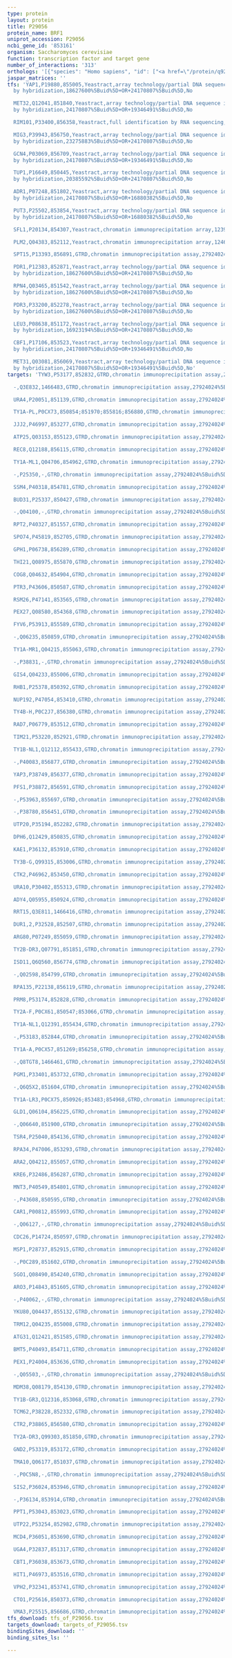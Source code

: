 ```yaml
---
type: protein
layout: protein
title: P29056
protein_name: BRF1
uniprot_accession: P29056
ncbi_gene_id: '853161'
organism: Saccharomyces cerevisiae
function: transcription factor and target gene
number_of_interactions: '313'
orthologs: '[{"species": "Homo sapiens", "id": ["<a href=\"/protein/q92994\">Q92994</a>"]}, {"species": "Danio rerio", "id": ["<a href=\"/protein/f1r9s3\">F1R9S3</a>"]}, {"species": "Rattus norvegicus", "id": ["<a href=\"/protein/d4a8w8\">D4A8W8</a>"]}, {"species": "Drosophila melanogaster", "id": ["<a href=\"/protein/q9vel2\">Q9VEL2</a>"]}]'
jaspar_matrices: ''
tfs: 'YAP1,P19880,855005,Yeastract,array technology/partial DNA sequence identification
  by hybridization,18627600%5Buid%5D+OR+24170807%5Buid%5D,No

  MET32,Q12041,851840,Yeastract,array technology/partial DNA sequence identification
  by hybridization,24170807%5Buid%5D+OR+19346491%5Buid%5D,No

  RIM101,P33400,856358,Yeastract,full identification by RNA sequencing,26751950%5Buid%5D+OR+24170807%5Buid%5D,No

  MIG3,P39943,856750,Yeastract,array technology/partial DNA sequence identification
  by hybridization,23275883%5Buid%5D+OR+24170807%5Buid%5D,No

  GCN4,P03069,856709,Yeastract,array technology/partial DNA sequence identification
  by hybridization,24170807%5Buid%5D+OR+19346491%5Buid%5D,No

  TUP1,P16649,850445,Yeastract,array technology/partial DNA sequence identification
  by hybridization,20385592%5Buid%5D+OR+24170807%5Buid%5D,No

  ADR1,P07248,851802,Yeastract,array technology/partial DNA sequence identification
  by hybridization,24170807%5Buid%5D+OR+16880382%5Buid%5D,No

  PUT3,P25502,853854,Yeastract,array technology/partial DNA sequence identification
  by hybridization,24170807%5Buid%5D+OR+16880382%5Buid%5D,No

  SFL1,P20134,854307,Yeastract,chromatin immunoprecipitation array,12399584%5Buid%5D+OR+24170807%5Buid%5D,No

  PLM2,Q04383,852112,Yeastract,chromatin immunoprecipitation array,12464632%5Buid%5D+OR+24170807%5Buid%5D,No

  SPT15,P13393,856891,GTRD,chromatin immunoprecipitation assay,27924024%5Buid%5D,No

  PDR1,P12383,852871,Yeastract,array technology/partial DNA sequence identification
  by hybridization,18627600%5Buid%5D+OR+24170807%5Buid%5D,No

  RPN4,Q03465,851542,Yeastract,array technology/partial DNA sequence identification
  by hybridization,18627600%5Buid%5D+OR+24170807%5Buid%5D,No

  PDR3,P33200,852278,Yeastract,array technology/partial DNA sequence identification
  by hybridization,18627600%5Buid%5D+OR+24170807%5Buid%5D,No

  LEU3,P08638,851172,Yeastract,array technology/partial DNA sequence identification
  by hybridization,16923194%5Buid%5D+OR+24170807%5Buid%5D,No

  CBF1,P17106,853523,Yeastract,array technology/partial DNA sequence identification
  by hybridization,24170807%5Buid%5D+OR+19346491%5Buid%5D,No

  MET31,Q03081,856069,Yeastract,array technology/partial DNA sequence identification
  by hybridization,24170807%5Buid%5D+OR+19346491%5Buid%5D,No'
targets: 'TYW3,P53177,852832,GTRD,chromatin immunoprecipitation assay,27924024%5Buid%5D,No

  -,Q3E832,1466483,GTRD,chromatin immunoprecipitation assay,27924024%5Buid%5D,No

  URA4,P20051,851139,GTRD,chromatin immunoprecipitation assay,27924024%5Buid%5D,No

  TY1A-PL,P0CX73,850854;851970;855816;856880,GTRD,chromatin immunoprecipitation assay,27924024%5Buid%5D,No

  JJJ2,P46997,853277,GTRD,chromatin immunoprecipitation assay,27924024%5Buid%5D,No

  ATP25,Q03153,855123,GTRD,chromatin immunoprecipitation assay,27924024%5Buid%5D,No

  REC8,Q12188,856115,GTRD,chromatin immunoprecipitation assay,27924024%5Buid%5D,No

  TY1A-ML1,Q04706,854962,GTRD,chromatin immunoprecipitation assay,27924024%5Buid%5D,No

  -,P25350,-,GTRD,chromatin immunoprecipitation assay,27924024%5Buid%5D,No

  SSM4,P40318,854781,GTRD,chromatin immunoprecipitation assay,27924024%5Buid%5D,No

  BUD31,P25337,850427,GTRD,chromatin immunoprecipitation assay,27924024%5Buid%5D,No

  -,Q04100,-,GTRD,chromatin immunoprecipitation assay,27924024%5Buid%5D,No

  RPT2,P40327,851557,GTRD,chromatin immunoprecipitation assay,27924024%5Buid%5D,No

  SPO74,P45819,852705,GTRD,chromatin immunoprecipitation assay,27924024%5Buid%5D,No

  GPH1,P06738,856289,GTRD,chromatin immunoprecipitation assay,27924024%5Buid%5D,No

  THI21,Q08975,855870,GTRD,chromatin immunoprecipitation assay,27924024%5Buid%5D,No

  COG8,Q04632,854904,GTRD,chromatin immunoprecipitation assay,27924024%5Buid%5D,No

  PTR3,P43606,850587,GTRD,chromatin immunoprecipitation assay,27924024%5Buid%5D,No

  RSM26,P47141,853565,GTRD,chromatin immunoprecipitation assay,27924024%5Buid%5D,No

  PEX27,Q08580,854368,GTRD,chromatin immunoprecipitation assay,27924024%5Buid%5D,No

  FYV6,P53913,855589,GTRD,chromatin immunoprecipitation assay,27924024%5Buid%5D,No

  -,Q06235,850859,GTRD,chromatin immunoprecipitation assay,27924024%5Buid%5D,No

  TY1A-MR1,Q04215,855063,GTRD,chromatin immunoprecipitation assay,27924024%5Buid%5D,No

  -,P38831,-,GTRD,chromatin immunoprecipitation assay,27924024%5Buid%5D,No

  GIS4,Q04233,855006,GTRD,chromatin immunoprecipitation assay,27924024%5Buid%5D,No

  RHB1,P25378,850392,GTRD,chromatin immunoprecipitation assay,27924024%5Buid%5D,No

  NUP192,P47054,853410,GTRD,chromatin immunoprecipitation assay,27924024%5Buid%5D,No

  TY4B-H,P0C2J7,856380,GTRD,chromatin immunoprecipitation assay,27924024%5Buid%5D,No

  RAD7,P06779,853512,GTRD,chromatin immunoprecipitation assay,27924024%5Buid%5D,No

  TIM21,P53220,852921,GTRD,chromatin immunoprecipitation assay,27924024%5Buid%5D,No

  TY1B-NL1,Q12112,855433,GTRD,chromatin immunoprecipitation assay,27924024%5Buid%5D,No

  -,P40083,856877,GTRD,chromatin immunoprecipitation assay,27924024%5Buid%5D,No

  YAP3,P38749,856377,GTRD,chromatin immunoprecipitation assay,27924024%5Buid%5D,No

  PFS1,P38872,856591,GTRD,chromatin immunoprecipitation assay,27924024%5Buid%5D,No

  -,P53963,855697,GTRD,chromatin immunoprecipitation assay,27924024%5Buid%5D,No

  -,P38780,856451,GTRD,chromatin immunoprecipitation assay,27924024%5Buid%5D,No

  UTP20,P35194,852282,GTRD,chromatin immunoprecipitation assay,27924024%5Buid%5D,No

  DPH6,Q12429,850835,GTRD,chromatin immunoprecipitation assay,27924024%5Buid%5D,No

  KAE1,P36132,853910,GTRD,chromatin immunoprecipitation assay,27924024%5Buid%5D,No

  TY3B-G,Q99315,853006,GTRD,chromatin immunoprecipitation assay,27924024%5Buid%5D,No

  CTK2,P46962,853450,GTRD,chromatin immunoprecipitation assay,27924024%5Buid%5D,No

  URA10,P30402,855313,GTRD,chromatin immunoprecipitation assay,27924024%5Buid%5D,No

  ADY4,Q05955,850924,GTRD,chromatin immunoprecipitation assay,27924024%5Buid%5D,No

  RRT15,Q3E811,1466416,GTRD,chromatin immunoprecipitation assay,27924024%5Buid%5D,No

  DUR1,2,P32528,852507,GTRD,chromatin immunoprecipitation assay,27924024%5Buid%5D,No

  ARG80,P07249,855059,GTRD,chromatin immunoprecipitation assay,27924024%5Buid%5D,No

  TY2B-DR3,Q07791,851851,GTRD,chromatin immunoprecipitation assay,27924024%5Buid%5D,No

  ISD11,Q6Q560,856774,GTRD,chromatin immunoprecipitation assay,27924024%5Buid%5D,No

  -,Q02598,854799,GTRD,chromatin immunoprecipitation assay,27924024%5Buid%5D,No

  RPA135,P22138,856119,GTRD,chromatin immunoprecipitation assay,27924024%5Buid%5D,No

  PRM8,P53174,852828,GTRD,chromatin immunoprecipitation assay,27924024%5Buid%5D,No

  TY2A-F,P0CX61,850547;853066,GTRD,chromatin immunoprecipitation assay,27924024%5Buid%5D,No

  TY1A-NL1,Q12391,855434,GTRD,chromatin immunoprecipitation assay,27924024%5Buid%5D,No

  -,P53183,852844,GTRD,chromatin immunoprecipitation assay,27924024%5Buid%5D,No

  TY1A-A,P0CX57,851269;856258,GTRD,chromatin immunoprecipitation assay,27924024%5Buid%5D,No

  -,Q8TGT8,1466461,GTRD,chromatin immunoprecipitation assay,27924024%5Buid%5D,No

  PGM1,P33401,853732,GTRD,chromatin immunoprecipitation assay,27924024%5Buid%5D,No

  -,Q6Q5X2,851604,GTRD,chromatin immunoprecipitation assay,27924024%5Buid%5D,No

  TY1A-LR3,P0CX75,850926;853483;854968,GTRD,chromatin immunoprecipitation assay,27924024%5Buid%5D,No

  GLD1,Q06104,856225,GTRD,chromatin immunoprecipitation assay,27924024%5Buid%5D,No

  -,Q06640,851900,GTRD,chromatin immunoprecipitation assay,27924024%5Buid%5D,No

  TSR4,P25040,854136,GTRD,chromatin immunoprecipitation assay,27924024%5Buid%5D,No

  RPA34,P47006,853293,GTRD,chromatin immunoprecipitation assay,27924024%5Buid%5D,No

  ARA2,Q04212,855057,GTRD,chromatin immunoprecipitation assay,27924024%5Buid%5D,No

  KRE6,P32486,856287,GTRD,chromatin immunoprecipitation assay,27924024%5Buid%5D,No

  MNT3,P40549,854801,GTRD,chromatin immunoprecipitation assay,27924024%5Buid%5D,No

  -,P43608,850595,GTRD,chromatin immunoprecipitation assay,27924024%5Buid%5D,No

  CAR1,P00812,855993,GTRD,chromatin immunoprecipitation assay,27924024%5Buid%5D,No

  -,Q06127,-,GTRD,chromatin immunoprecipitation assay,27924024%5Buid%5D,No

  CDC26,P14724,850597,GTRD,chromatin immunoprecipitation assay,27924024%5Buid%5D,No

  MSP1,P28737,852915,GTRD,chromatin immunoprecipitation assay,27924024%5Buid%5D,No

  -,P0C289,851602,GTRD,chromatin immunoprecipitation assay,27924024%5Buid%5D,No

  SGO1,Q08490,854240,GTRD,chromatin immunoprecipitation assay,27924024%5Buid%5D,No

  ARO3,P14843,851605,GTRD,chromatin immunoprecipitation assay,27924024%5Buid%5D,No

  -,P40062,-,GTRD,chromatin immunoprecipitation assay,27924024%5Buid%5D,No

  YKU80,Q04437,855132,GTRD,chromatin immunoprecipitation assay,27924024%5Buid%5D,No

  TRM12,Q04235,855008,GTRD,chromatin immunoprecipitation assay,27924024%5Buid%5D,No

  ATG31,Q12421,851585,GTRD,chromatin immunoprecipitation assay,27924024%5Buid%5D,No

  BMT5,P40493,854711,GTRD,chromatin immunoprecipitation assay,27924024%5Buid%5D,No

  PEX1,P24004,853636,GTRD,chromatin immunoprecipitation assay,27924024%5Buid%5D,No

  -,Q05503,-,GTRD,chromatin immunoprecipitation assay,27924024%5Buid%5D,No

  MDM38,Q08179,854130,GTRD,chromatin immunoprecipitation assay,27924024%5Buid%5D,No

  TY1B-GR3,Q12316,853068,GTRD,chromatin immunoprecipitation assay,27924024%5Buid%5D,No

  TCM62,P38228,852332,GTRD,chromatin immunoprecipitation assay,27924024%5Buid%5D,No

  CTR2,P38865,856580,GTRD,chromatin immunoprecipitation assay,27924024%5Buid%5D,No

  TY2A-DR3,Q99303,851850,GTRD,chromatin immunoprecipitation assay,27924024%5Buid%5D,No

  GND2,P53319,853172,GTRD,chromatin immunoprecipitation assay,27924024%5Buid%5D,No

  TMA10,Q06177,851037,GTRD,chromatin immunoprecipitation assay,27924024%5Buid%5D,No

  -,P0C5N8,-,GTRD,chromatin immunoprecipitation assay,27924024%5Buid%5D,No

  SIS2,P36024,853946,GTRD,chromatin immunoprecipitation assay,27924024%5Buid%5D,No

  -,P36134,853914,GTRD,chromatin immunoprecipitation assay,27924024%5Buid%5D,No

  PPT1,P53043,853023,GTRD,chromatin immunoprecipitation assay,27924024%5Buid%5D,No

  UTP22,P53254,852982,GTRD,chromatin immunoprecipitation assay,27924024%5Buid%5D,No

  MCD4,P36051,853690,GTRD,chromatin immunoprecipitation assay,27924024%5Buid%5D,No

  UGA4,P32837,851317,GTRD,chromatin immunoprecipitation assay,27924024%5Buid%5D,No

  CBT1,P36038,853673,GTRD,chromatin immunoprecipitation assay,27924024%5Buid%5D,No

  HIT1,P46973,853516,GTRD,chromatin immunoprecipitation assay,27924024%5Buid%5D,No

  VPH2,P32341,853741,GTRD,chromatin immunoprecipitation assay,27924024%5Buid%5D,No

  CTO1,P25616,850373,GTRD,chromatin immunoprecipitation assay,27924024%5Buid%5D,No

  VMA3,P25515,856686,GTRD,chromatin immunoprecipitation assay,27924024%5Buid%5D,No'
tfs_download: tfs_of_P29056.tsv
targets_download: targets_of_P29056.tsv
bindingSites_download: ''
binding_sites_ls: ''

---
```


